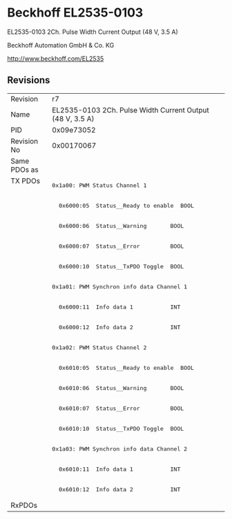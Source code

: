 # Beckhoff EL2535-0103

EL2535-0103 2Ch. Pulse Width Current Output (48 V, 3.5 A)

Beckhoff Automation GmbH & Co. KG

http://www.beckhoff.com/EL2535

## Revisions
<table>
<tr >
<td>Revision</td>
<td>r7</td>
</tr>
<tr >
<td>Name</td>
<td>EL2535-0103 2Ch. Pulse Width Current Output (48 V, 3.5 A)</td>
</tr>
<tr >
<td>PID</td>
<td>0x09e73052</td>
</tr>
<tr >
<td>Revision No</td>
<td>0x00170067</td>
</tr>
<tr >
<td>Same PDOs as</td>
<td></td>
</tr>
<tr class="txpdo pdosection">
<td rowspan=16 valign=top>TX PDOs</td>
<td><pre>0x1a00: PWM Status Channel 1</pre></td>
<td></td>
</tr>
<tr class="txpdo">
<td><pre>  0x6000:05  Status__Ready to enable  BOOL</pre></td>
</tr>
<tr class="txpdo">
<td><pre>  0x6000:06  Status__Warning       BOOL</pre></td>
</tr>
<tr class="txpdo">
<td><pre>  0x6000:07  Status__Error         BOOL</pre></td>
</tr>
<tr class="txpdo">
<td><pre>  0x6000:10  Status__TxPDO Toggle  BOOL</pre></td>
</tr>
<tr class="txpdo pdosection">
<td><pre>0x1a01: PWM Synchron info data Channel 1</pre></td>
</tr>
<tr class="txpdo">
<td><pre>  0x6000:11  Info data 1           INT</pre></td>
</tr>
<tr class="txpdo">
<td><pre>  0x6000:12  Info data 2           INT</pre></td>
</tr>
<tr class="txpdo pdosection">
<td><pre>0x1a02: PWM Status Channel 2</pre></td>
</tr>
<tr class="txpdo">
<td><pre>  0x6010:05  Status__Ready to enable  BOOL</pre></td>
</tr>
<tr class="txpdo">
<td><pre>  0x6010:06  Status__Warning       BOOL</pre></td>
</tr>
<tr class="txpdo">
<td><pre>  0x6010:07  Status__Error         BOOL</pre></td>
</tr>
<tr class="txpdo">
<td><pre>  0x6010:10  Status__TxPDO Toggle  BOOL</pre></td>
</tr>
<tr class="txpdo pdosection">
<td><pre>0x1a03: PWM Synchron info data Channel 2</pre></td>
</tr>
<tr class="txpdo">
<td><pre>  0x6010:11  Info data 1           INT</pre></td>
</tr>
<tr class="txpdo">
<td><pre>  0x6010:12  Info data 2           INT</pre></td>
</tr>
<tr >
<td>RxPDOs</td>
<td></td>
</tr>
</table>
